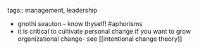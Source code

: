 tags:: management, leadership

- gnothi seauton - know thyself! #aphorisms
- it is critical to cultivate personal change if you want to grow organizational change- see [[intentional change theory]]